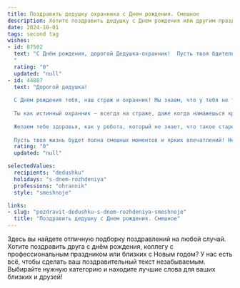 ```yaml
---
title: Поздравить дедушку охранника c Днем рождения. Смешное
description: Хотите поздравить дедушку c Днем рождения или другим праздником? Наш ИИ создаст незабываемое поздравление, а вы обязательно выделитесь среди других.  
date: 2024-10-01
tags: second tag
wishes:
- id: 87502
  text: "С Днём рождения, дорогой Дедушка-охранник!  Пусть твоя бдительность никогда не дремлет, разве что во время сладкого сна после застолья!  Желаем тебе крепкого здоровья, чтобы хватало сил перехватывать не только злоумышленников, но и внуков, которые мечтают урвать лишний кусок торта!  Будь всегда начеку, но не забывай расслабляться и наслаждаться жизнью!  С праздником!
  "
  rating: "0"
  updated: "null"
- id: 44887
  text: "Дорогой дедушка!
  
  С Днем рождения тебя, наш страж и охранник! Мы знаем, что у тебя не только опыт в охране, но и в охране секретов семейных! Так что обещай, что в этот день ты не будешь прятать свои сладости от нас, как прячешь свои способы насмешить всех!
  
  Ты как истинный охранник – всегда на страже, даже когда намажешься кремом для депиляции на ноги вместо сметаны! Пусть каждый твой день будет как охранная подписка – без лишних тревог и с хорошими новостями!
  
  Желаем тебе здоровья, как у робота, который не знает, что такое старение, счастья, как у охранника, когда он успел пропустить клиент куплю-продажу, и радости, как у тех, кто на праздниках угощается тортом, а не сухарями!
  
  Пусть твоя жизнь будет полна смешных моментов и ярких впечатлений! Нельзя забывать, что в любом возрасте главное – иметь хорошую шутку на готове! Поздравляем тебя, наш неповторимый дедушка!"
  rating: "0"
  updated: "null"

selectedValues:
  recipients: "dedushku"
  holidays: "s-dnem-rozhdeniya"
  professions: "ohrannik"
  style: "smeshnoje"

links:
- slug: "pozdravit-dedushku-s-dnem-rozhdeniya-smeshnoje"
  title: "Поздравить дедушку c Днем рождения. Смешное"
---
```


Здесь вы найдете отличную подборку поздравлений на любой случай.
Хотите поздравить друга с днём рождения, коллегу с профессиональным праздником или близких с Новым годом? У нас есть всё, чтобы сделать ваш поздравительный текст незабываемым. Выбирайте нужную категорию и находите лучшие слова для ваших близких и друзей!
